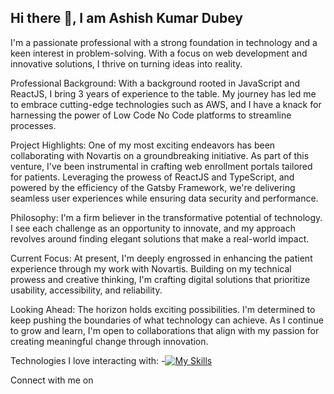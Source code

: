 
## Hi there 👋, I am Ashish Kumar Dubey

I'm a passionate professional with a strong foundation in technology and a keen interest in problem-solving. With a focus on web development and innovative solutions, I thrive on turning ideas into reality.

Professional Background:
With a background rooted in JavaScript and ReactJS, I bring 3 years of experience to the table. My journey has led me to embrace cutting-edge technologies such as AWS, and I have a knack for harnessing the power of Low Code No Code platforms to streamline processes.

Project Highlights:
One of my most exciting endeavors has been collaborating with Novartis on a groundbreaking initiative. As part of this venture, I've been instrumental in crafting web enrollment portals tailored for patients. Leveraging the prowess of ReactJS and TypeScript, and powered by the efficiency of the Gatsby Framework, we're delivering seamless user experiences while ensuring data security and performance.

Philosophy:
I'm a firm believer in the transformative potential of technology. I see each challenge as an opportunity to innovate, and my approach revolves around finding elegant solutions that make a real-world impact.

Current Focus:
At present, I'm deeply engrossed in enhancing the patient experience through my work with Novartis. Building on my technical prowess and creative thinking, I'm crafting digital solutions that prioritize usability, accessibility, and reliability.

Looking Ahead:
The horizon holds exciting possibilities. I'm determined to keep pushing the boundaries of what technology can achieve. As I continue to grow and learn, I'm open to collaborations that align with my passion for creating meaningful change through innovation.

Technologies I love interacting with:
-[![My Skills](https://skillicons.dev/icons?i=js,react,ts,gatsby,nodejs,aws,css,html,tailwind,git,mongodb,graphql,jenkins,figma&theme=dark)](https://skillicons.dev)

Connect with me on <a href="www.linkedin.com/in/ashish-dubey-fsdeveloper"></a>
